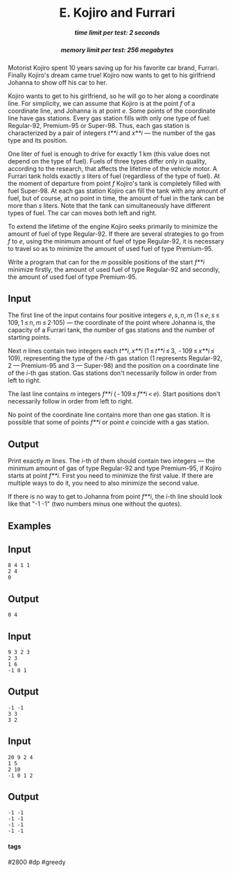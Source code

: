 <h1 style='text-align: center;'> E. Kojiro and Furrari</h1>

<h5 style='text-align: center;'>time limit per test: 2 seconds</h5>
<h5 style='text-align: center;'>memory limit per test: 256 megabytes</h5>

Motorist Kojiro spent 10 years saving up for his favorite car brand, Furrari. Finally Kojiro's dream came true! Kojiro now wants to get to his girlfriend Johanna to show off his car to her.

Kojiro wants to get to his girlfriend, so he will go to her along a coordinate line. For simplicity, we can assume that Kojiro is at the point *f* of a coordinate line, and Johanna is at point *e*. Some points of the coordinate line have gas stations. Every gas station fills with only one type of fuel: Regular-92, Premium-95 or Super-98. Thus, each gas station is characterized by a pair of integers *t**i* and *x**i* — the number of the gas type and its position.

One liter of fuel is enough to drive for exactly 1 km (this value does not depend on the type of fuel). Fuels of three types differ only in quality, according to the research, that affects the lifetime of the vehicle motor. A Furrari tank holds exactly *s* liters of fuel (regardless of the type of fuel). At the moment of departure from point *f* Kojiro's tank is completely filled with fuel Super-98. At each gas station Kojiro can fill the tank with any amount of fuel, but of course, at no point in time, the amount of fuel in the tank can be more than *s* liters. Note that the tank can simultaneously have different types of fuel. The car can moves both left and right.

To extend the lifetime of the engine Kojiro seeks primarily to minimize the amount of fuel of type Regular-92. If there are several strategies to go from *f* to *e*, using the minimum amount of fuel of type Regular-92, it is necessary to travel so as to minimize the amount of used fuel of type Premium-95.

Write a program that can for the *m* possible positions of the start *f**i* minimize firstly, the amount of used fuel of type Regular-92 and secondly, the amount of used fuel of type Premium-95.

## Input

The first line of the input contains four positive integers *e*, *s*, *n*, *m* (1 ≤ *e*, *s* ≤ 109, 1 ≤ *n*, *m* ≤ 2·105) — the coordinate of the point where Johanna is, the capacity of a Furrari tank, the number of gas stations and the number of starting points. 

Next *n* lines contain two integers each *t**i*, *x**i* (1 ≤ *t**i* ≤ 3,  - 109 ≤ *x**i* ≤ 109), representing the type of the *i*-th gas station (1 represents Regular-92, 2 — Premium-95 and 3 — Super-98) and the position on a coordinate line of the *i*-th gas station. Gas stations don't necessarily follow in order from left to right.

The last line contains *m* integers *f**i* ( - 109 ≤ *f**i* < *e*). Start positions don't necessarily follow in order from left to right.

No point of the coordinate line contains more than one gas station. It is possible that some of points *f**i* or point *e* coincide with a gas station.

## Output

Print exactly *m* lines. The *i*-th of them should contain two integers — the minimum amount of gas of type Regular-92 and type Premium-95, if Kojiro starts at point *f**i*. First you need to minimize the first value. If there are multiple ways to do it, you need to also minimize the second value.

If there is no way to get to Johanna from point *f**i*, the *i*-th line should look like that "-1 -1" (two numbers minus one without the quotes).

## Examples

## Input


```
8 4 1 1  
2 4  
0  

```
## Output


```
0 4  

```
## Input


```
9 3 2 3  
2 3  
1 6  
-1 0 1  

```
## Output


```
-1 -1  
3 3  
3 2  

```
## Input


```
20 9 2 4  
1 5  
2 10  
-1 0 1 2  

```
## Output


```
-1 -1  
-1 -1  
-1 -1  
-1 -1  

```


#### tags 

#2800 #dp #greedy 